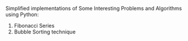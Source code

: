 Simplified implementations of Some Interesting Problems and Algorithms using Python:


1. Fibonacci Series
2. Bubble Sorting technique